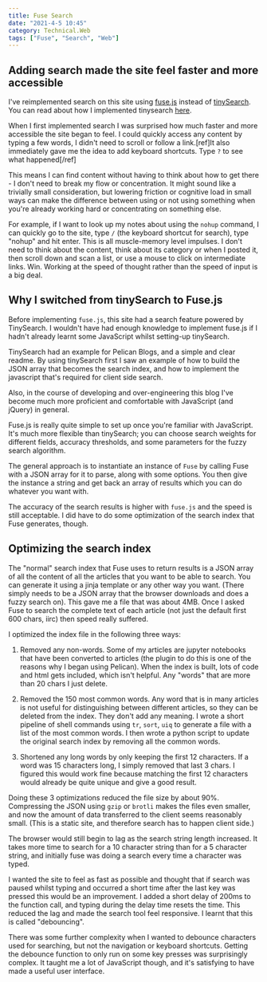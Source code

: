 ```yaml
---
title: Fuse Search
date: "2021-4-5 10:45"
category: Technical.Web
tags: ["Fuse", "Search", "Web"]
---
```


## Adding search made the site feel faster and more accessible

I've reimplemented search on this site using [fuse.js](https://fusejs.io/)
instead of [tinySearch](https://github.com/tinysearch/tinysearch). You can read
about how I implemented tinysearch [here]({filename}../articles/tinysearch.md).

When I first implemented search I was surprised how much faster and more accessible
the site began to feel. I could quickly access any content by typing a few
words, I didn't need to scroll or follow a link.[ref]It also immediately gave
me the idea to add keyboard shortcuts. Type `?` to see what happened[/ref]

This means I can find content without having to think about how to get there -
I don't need to break my flow or concentration. It might sound like a
trivially small consideration, but lowering friction or cognitive load in small
ways can make the difference between using or not using something when you're
already working hard or concentrating on something else.

For example, if I want to look up my notes about using the `nohup` command, I
can quickly go to the site, type `/` (the keyboard shortcut for search), type
"nohup" and hit enter. This is all muscle-memory level impulses. I don't need
to think about the content, think about its category or when I posted it,
then scroll down and scan a list, or use a mouse to click on intermediate links.
Win. Working at the speed of thought rather than the speed of input is a big
deal.

## Why I switched from tinySearch to Fuse.js

Before implementing `fuse.js`, this site had a search feature powered by
TinySearch. I wouldn't have had enough knowledge to implement fuse.js
if I hadn't already learnt some JavaScript whilst setting-up tinySearch.

TinySearch had an example for Pelican Blogs, and a simple and clear readme. By using
tinySearch first I saw an example of how to build the JSON array that becomes
the search index, and how to implement the javascript that's required for
client side search.

Also, in the course of developing and over-engineering this blog I've become
much more proficient and comfortable with JavaScript (and jQuery) in general.

Fuse.js is really quite simple to set up once you're familiar with JavaScript.
It's much more flexible than tinySearch; you can choose search
weights for different fields, accuracy thresholds, and some parameters for the
fuzzy search algorithm.

The general approach is to instantiate an instance of `Fuse` by calling Fuse
with a JSON array for it to parse, along with some options. You then give the
instance a string and get back an array of results which you can do whatever you
want with.

The accuracy of the search results is higher with `fuse.js` and the speed is
still acceptable. I did have to do some optimization of the search index that
Fuse generates, though.

## Optimizing the search index

The "normal" search index that Fuse uses to return results is a JSON array of
all the content of all the articles that you want to be able to search. You can
generate it using a jinja template or any other way you want. (There simply
needs to be a JSON array that the browser downloads and does a fuzzy search
on). This gave me a file that was about 4MB. Once I asked Fuse to search the
complete text of each article (not just the default first 600 chars, iirc) then
speed really suffered.

I optimized the index file in the following three ways:

1. Removed any non-words. Some of my articles are jupyter notebooks that have
   been converted to articles (the plugin to do this is one of the reasons why I
   began using Pelican). When the index is built, lots of code and html gets
   included, which isn't helpful. Any "words" that are more than 20 chars I just
   delete.

2. Removed the 150 most common words. Any word that is in many articles is
   not useful for distinguishing between different articles, so they can be
   deleted from the index. They don't add any meaning. I wrote a short pipeline of
   shell commands using `tr`, `sort`, `uiq` to generate a file with a list of the
   most common words. I then wrote a python script to update the original search
   index by removing all the common words.

3. Shortened any long words by only keeping the first 12 characters. If a
   word was 15 characters long, I simply removed that last 3 chars. I figured this
   would work fine because matching the first 12 characters would already be quite
   unique and give a good result.

Doing these 3 optimizations reduced the file size by about 90%. Compressing the
JSON using `gzip` or `brotli` makes the files even smaller, and now the amount
of data transferred to the client seems reasonably small. (This is a static
site, and therefore search has to happen client side.)

The browser would still begin to lag as the search string length increased. It
takes more time to search for a 10 character string than for a 5 character
string, and initially fuse was doing a search every time a character was typed.

I wanted the site to feel as fast as possible and thought that if search was
paused whilst typing and occurred a short time after the last key was pressed
this would be an improvement. I added a short delay of 200ms to the function
call, and typing during the delay time resets the time. This reduced the lag
and made the search tool feel responsive. I learnt that this is called
"debouncing".

There was some further complexity when I wanted to debounce characters used for
searching, but not the navigation or keyboard shortcuts. Getting the
debounce function to only run on some key presses was surprisingly complex. It
taught me a lot of JavaScript though, and it's satisfying to have made a useful
user interface.
